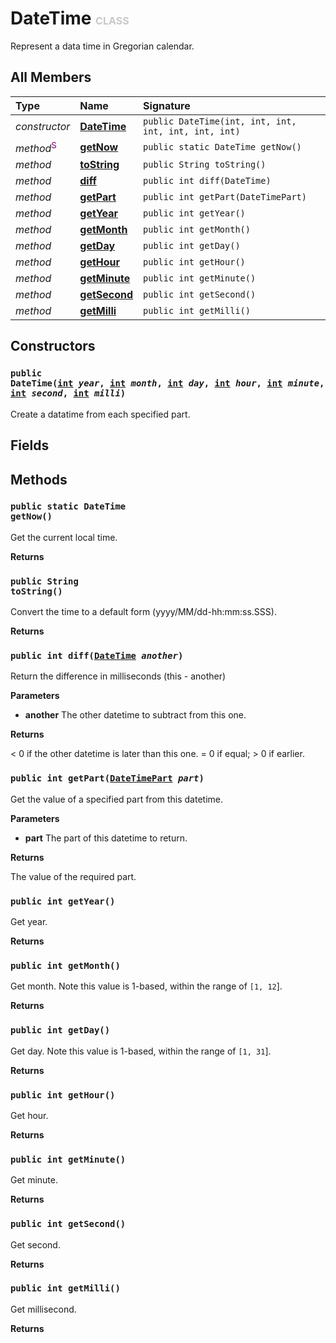 # DateTime <font color="#C8C8C8" size="3">CLASS</font>

Represent a data time in Gregorian calendar.

## All Members
|**Type**|**Name**|**Signature**
|:-------|:-------|:------------
|*constructor*|<a href="#c-DateTime-int-int-int-int-int-int-int"><b>DateTime</b></a>|`public DateTime(int, int, int, int, int, int, int)`
|*method*<font color="#800080"><sup>S</sup></font>|<a href="#m-getNow-void"><b>getNow</b></a>|`public static DateTime getNow()`
|*method*|<a href="#m-toString-void"><b>toString</b></a>|`public String toString()`
|*method*|<a href="#m-diff-DateTime"><b>diff</b></a>|`public int diff(DateTime)`
|*method*|<a href="#m-getPart-DateTimePart"><b>getPart</b></a>|`public int getPart(DateTimePart)`
|*method*|<a href="#m-getYear-void"><b>getYear</b></a>|`public int getYear()`
|*method*|<a href="#m-getMonth-void"><b>getMonth</b></a>|`public int getMonth()`
|*method*|<a href="#m-getDay-void"><b>getDay</b></a>|`public int getDay()`
|*method*|<a href="#m-getHour-void"><b>getHour</b></a>|`public int getHour()`
|*method*|<a href="#m-getMinute-void"><b>getMinute</b></a>|`public int getMinute()`
|*method*|<a href="#m-getSecond-void"><b>getSecond</b></a>|`public int getSecond()`
|*method*|<a href="#m-getMilli-void"><b>getMilli</b></a>|`public int getMilli()`

## Constructors
<a name="c-DateTime-int-int-int-int-int-int-int"></a>
### <code>public DateTime([int](../../Integer) *year*, [int](../../Integer) *month*, [int](../../Integer) *day*, [int](../../Integer) *hour*, [int](../../Integer) *minute*, [int](../../Integer) *second*, [int](../../Integer) *milli*)</code>
Create a datatime from each specified part.
## Fields

## Methods
<a name="m-getNow-void"></a>
### <code>public static DateTime getNow()</code>
Get the current local time.

**Returns**

<a name="m-getNow-void-r"></a>

<a name="m-toString-void"></a>
### <code>public String toString()</code>
Convert the time to a default form (yyyy/MM/dd-hh:mm:ss.SSS).

**Returns**

<a name="m-toString-void-r"></a>

<a name="m-diff-DateTime"></a>
### <code>public int diff([DateTime](../../DateTime) *another*)</code>
Return the difference in milliseconds (this - another)

**Parameters**

<a name="m-diff-DateTime-p-another"></a>
- **another**
The other datetime to subtract from this one.

**Returns**

<a name="m-diff-DateTime-r"></a>< 0 if the other datetime is later than this one. = 0 if equal; > 0 if earlier.

<a name="m-getPart-DateTimePart"></a>
### <code>public int getPart([DateTimePart](../../DateTimePart) *part*)</code>
Get the value of a specified part from this datetime.

**Parameters**

<a name="m-getPart-DateTimePart-p-part"></a>
- **part**
The part of this datetime to return.

**Returns**

<a name="m-getPart-DateTimePart-r"></a>The value of the required part.

<a name="m-getYear-void"></a>
### <code>public int getYear()</code>
Get year.

**Returns**

<a name="m-getYear-void-r"></a>

<a name="m-getMonth-void"></a>
### <code>public int getMonth()</code>
Get month. Note this value is 1-based, within the range of `[1, 12`].

**Returns**

<a name="m-getMonth-void-r"></a>

<a name="m-getDay-void"></a>
### <code>public int getDay()</code>
Get day. Note this value is 1-based, within the range of `[1, 31`].

**Returns**

<a name="m-getDay-void-r"></a>

<a name="m-getHour-void"></a>
### <code>public int getHour()</code>
Get hour.

**Returns**

<a name="m-getHour-void-r"></a>

<a name="m-getMinute-void"></a>
### <code>public int getMinute()</code>
Get minute.

**Returns**

<a name="m-getMinute-void-r"></a>

<a name="m-getSecond-void"></a>
### <code>public int getSecond()</code>
Get second.

**Returns**

<a name="m-getSecond-void-r"></a>

<a name="m-getMilli-void"></a>
### <code>public int getMilli()</code>
Get millisecond.

**Returns**

<a name="m-getMilli-void-r"></a>

